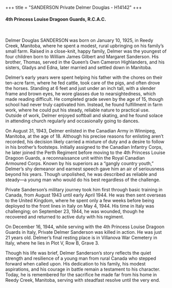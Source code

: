 +++
title = "SANDERSON Private Delmer Douglas - H14142"
+++

#### 4th Princess Louise Dragoon Guards, R.C.A.C.
<br>


Delmer Douglas SANDERSON was born on January 10, 1925, in Reedy Creek, Manitoba, where he spent a modest, rural upbringing on his family’s small farm. Raised in a close-knit, happy family, Delmer was the youngest of four children born to William James Gilbert and Margaret Sanderson. His brother, Thomas, served in the Queen’s Own Cameron Highlanders, and his sisters, Gladys and Edna, later married and settled down in Manitoba.

Delmer’s early years were spent helping his father with the chores on their ten-acre farm, where he fed cattle, took care of the pigs, and often drove the horses. Standing at 6 feet and just under an inch tall, with a slender frame and brown eyes, he wore glasses due to nearsightedness, which made reading difficult. He completed grade seven by the age of 15, though school had never truly captivated him. Instead, he found fulfillment in farm work, where he could put his steady, reliable nature to practical use. Outside of work, Delmer enjoyed softball and skating, and he found solace in attending church regularly and occasionally going to dances.

On August 31, 1943, Delmer enlisted in the Canadian Army in Winnipeg, Manitoba, at the age of 18. Although his precise reasons for enlisting aren’t recorded, his decision likely carried a mixture of duty and a desire to follow in his brother’s footsteps. Initially assigned to the Canadian Infantry Corps, he later joined the Perth Regiment before moving to the 4th Princess Louise Dragoon Guards, a reconnaissance unit within the Royal Canadian Armoured Corps. Known by his superiors as a “gangly country youth,” Delmer’s shy demeanor and earnest speech gave him an air of seriousness beyond his years. Though unpolished, he was described as reliable and steady—a young man who would do his best regardless of the challenge.

Private Sanderson’s military journey took him first through basic training in Canada, from August 1943 until early April 1944. He was then sent overseas to the United Kingdom, where he spent only a few weeks before being deployed to the front lines in Italy on May 4, 1944. His time in Italy was challenging; on September 23, 1944, he was wounded, though he recovered and returned to active duty with his regiment.

On December 16, 1944, while serving with the 4th Princess Louise Dragoon Guards in Italy, Private Delmer Sanderson was killed in action. He was just 21 years old. Delmer’s final resting place is in Villanova War Cemetery in Italy, where he lies in Plot V, Row B, Grave 3.

Though his life was brief, Delmer Sanderson’s story reflects the quiet strength and resilience of a young man from rural Canada who stepped forward when called upon. His dedication to his family, his modest aspirations, and his courage in battle remain a testament to his character. Today, he is remembered for the sacrifice he made far from his home in Reedy Creek, Manitoba, serving with steadfast resolve until the very end.
